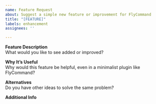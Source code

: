 ```yaml
---
name: Feature Request
about: Suggest a simple new feature or improvement for FlyCommand
title: "[FEATURE]"
labels: enhancement
assignees: ''

---
```


**Feature Description**  
What would you like to see added or improved?

**Why It’s Useful**  
Why would this feature be helpful, even in a minimalist plugin like FlyCommand?

**Alternatives**  
Do you have other ideas to solve the same problem?

**Additional Info**
